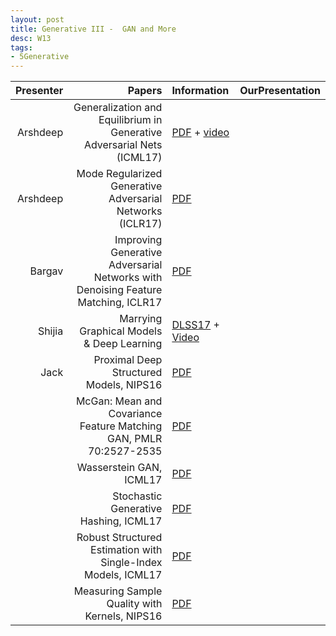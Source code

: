 ```yaml
---
layout: post
title: Generative III -  GAN and More
desc: W13
tags:
- 5Generative
---
```



| Presenter | Papers | Information| OurPresentation |
| -----: | ----------: | :----- | :----- |
| Arshdeep  | Generalization and Equilibrium in Generative Adversarial Nets (ICML17)  | [PDF](http://proceedings.mlr.press/v70/arora17a.html) + [video](https://www.youtube.com/watch?v=V7TliSCqOwI) |
| Arshdeep  | Mode Regularized Generative Adversarial Networks (ICLR17) | [PDF](https://arxiv.org/abs/1612.02136)  |
| Bargav | Improving Generative Adversarial Networks with Denoising Feature Matching, ICLR17 | [PDF](https://openreview.net/pdf?id=S1X7nhsxl) |
| Shijia | Marrying Graphical Models &	Deep Learning | [DLSS17](http://videolectures.net/site/normal_dl/tag=1129736/deeplearning2017_welling_inference_01.pdf) + [Video](http://videolectures.net/deeplearning2017_welling_inference/)|
| Jack | Proximal Deep Structured Models, NIPS16 | [PDF](https://papers.nips.cc/paper/6074-proximal-deep-structured-models) |
|  | McGan: Mean and Covariance Feature Matching GAN, PMLR 70:2527-2535 | [PDF](https://arxiv.org/abs/1702.08398) |
|  | Wasserstein GAN, ICML17 | [PDF](https://arxiv.org/abs/1701.07875) |
| | Stochastic Generative Hashing, ICML17 | [PDF](https://arxiv.org/abs/1701.02815) |
| | Robust Structured Estimation with Single-Index Models, ICML17| [PDF](http://proceedings.mlr.press/v70/chen17a.html) |
|  | Measuring Sample Quality with Kernels, NIPS16 | [PDF](https://arxiv.org/abs/1703.01717)  |

